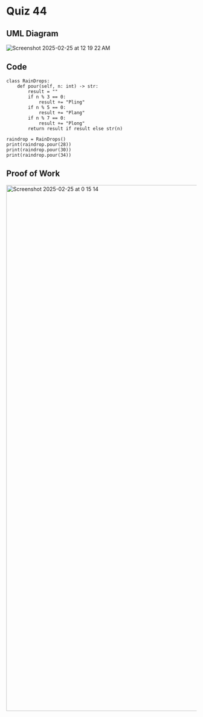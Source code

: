 # Quiz 44 

## UML Diagram

![Screenshot 2025-02-25 at 12 19 22 AM](https://github.com/user-attachments/assets/4b9f6c8e-c0cd-477f-bf4d-e130b40ca028)

## Code

```
class RainDrops:
    def pour(self, n: int) -> str:
        result = ""
        if n % 3 == 0:
            result += "Pling"
        if n % 5 == 0:
            result += "Plang"
        if n % 7 == 0:
            result += "Plong"
        return result if result else str(n)

raindrop = RainDrops()
print(raindrop.pour(28))  
print(raindrop.pour(30))
print(raindrop.pour(34))
```

## Proof of Work

<img width="1391" alt="Screenshot 2025-02-25 at 0 15 14" src="https://github.com/user-attachments/assets/5c086ab3-ad9a-43af-aaff-b80dc9f722c4" />

